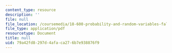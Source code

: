 ```yaml
---
content_type: resource
description: ''
file: null
file_location: /coursemedia/18-600-probability-and-random-variables-fall-2019/79a42fd8297d4afaca276b7e938876f9_MIT18_600F19_lec21.pdf
file_type: application/pdf
resourcetype: Document
title: null
uid: 79a42fd8-297d-4afa-ca27-6b7e938876f9
---
```


